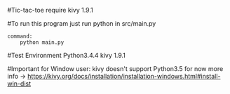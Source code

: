 #Tic-tac-toe
    require kivy 1.9.1

#To run this program
    just run python in src/main.py
    
    command:
        python main.py
        
#Test Environment
    Python3.4.4
    kivy 1.9.1
    
#Important
    for Window user:
        kivy doesn't support Python3.5 for now
        more info -> https://kivy.org/docs/installation/installation-windows.html#install-win-dist
